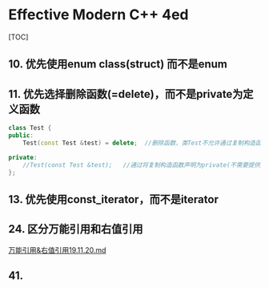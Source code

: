 # Effective Modern C++ 4ed

\[TOC\]

## 10. 优先使用enum class\(struct\) 而不是enum

## 11. 优先选择删除函数\(=delete\)，而不是private为定义函数

```cpp
class Test {
public:
    Test(const Test &test) = delete;  //删除函数，类Test不允许通过复制构造函数构造对象

private:
    //Test(const Test &test);   //通过将复制构造函数声明为private(不需要提供定义)，表示不允许通过复制构造函数构造对象
};
```

## 13. 优先使用const\_iterator，而不是iterator

## 24. 区分万能引用和右值引用

[万能引用&右值引用19.11.20.md](https://github.com/csysl/csysl.github.io/tree/0bd19b8dc72814ad1fdc23adbfb9a9ba2446d2d2/基本语法/万能引用&右值引用19.11.20.md)

## 41.

